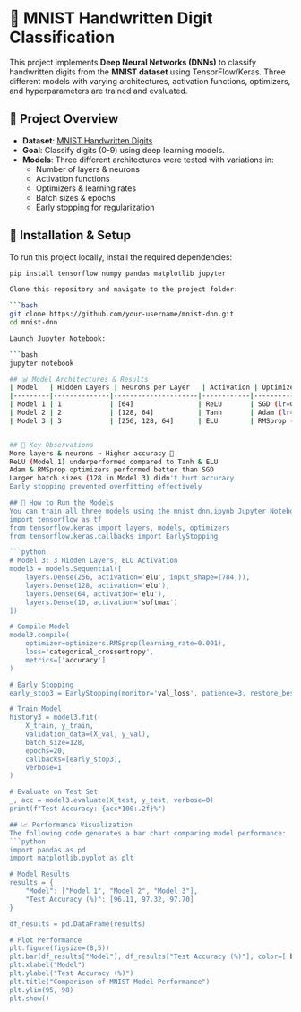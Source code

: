 # 🧠 MNIST Handwritten Digit Classification

This project implements **Deep Neural Networks (DNNs)** to classify handwritten digits from the **MNIST dataset** using TensorFlow/Keras. Three different models with varying architectures, activation functions, optimizers, and hyperparameters are trained and evaluated.

## 📌 Project Overview
- **Dataset**: [MNIST Handwritten Digits](http://yann.lecun.com/exdb/mnist/)
- **Goal**: Classify digits (0-9) using deep learning models.
- **Models**: Three different architectures were tested with variations in:
  - Number of layers & neurons
  - Activation functions
  - Optimizers & learning rates
  - Batch sizes & epochs
  - Early stopping for regularization

## 🚀 Installation & Setup
To run this project locally, install the required dependencies:

```bash
pip install tensorflow numpy pandas matplotlib jupyter

Clone this repository and navigate to the project folder:

```bash
git clone https://github.com/your-username/mnist-dnn.git
cd mnist-dnn

Launch Jupyter Notebook:

```bash
jupyter notebook

## 📊 Model Architectures & Results
| Model   | Hidden Layers | Neurons per Layer   | Activation | Optimizer           | Batch Size | Test Accuracy (%) |
|---------|--------------|---------------------|------------|----------------------|------------|-------------------|
| Model 1 | 1            | [64]                | ReLU       | SGD (lr=0.01)       | 32         | **96.11**         |
| Model 2 | 2            | [128, 64]           | Tanh       | Adam (lr=0.001)     | 64         | **97.32**         |
| Model 3 | 3            | [256, 128, 64]      | ELU        | RMSprop (lr=0.001)  | 128        | **97.70**         |


## 🔑 Key Observations
More layers & neurons → Higher accuracy 🚀
ReLU (Model 1) underperformed compared to Tanh & ELU
Adam & RMSprop optimizers performed better than SGD
Larger batch sizes (128 in Model 3) didn't hurt accuracy
Early stopping prevented overfitting effectively

## 📌 How to Run the Models
You can train all three models using the mnist_dnn.ipynb Jupyter Notebook. Below is a snippet for Model 3, the best-performing model:
import tensorflow as tf
from tensorflow.keras import layers, models, optimizers
from tensorflow.keras.callbacks import EarlyStopping

```python
# Model 3: 3 Hidden Layers, ELU Activation
model3 = models.Sequential([
    layers.Dense(256, activation='elu', input_shape=(784,)),
    layers.Dense(128, activation='elu'),
    layers.Dense(64, activation='elu'),
    layers.Dense(10, activation='softmax')
])

# Compile Model
model3.compile(
    optimizer=optimizers.RMSprop(learning_rate=0.001),
    loss='categorical_crossentropy',
    metrics=['accuracy']
)

# Early Stopping
early_stop3 = EarlyStopping(monitor='val_loss', patience=3, restore_best_weights=True)

# Train Model
history3 = model3.fit(
    X_train, y_train,
    validation_data=(X_val, y_val),
    batch_size=128,
    epochs=20,
    callbacks=[early_stop3],
    verbose=1
)

# Evaluate on Test Set
_, acc = model3.evaluate(X_test, y_test, verbose=0)
print(f"Test Accuracy: {acc*100:.2f}%")

## 📈 Performance Visualization
The following code generates a bar chart comparing model performance:
```python
import pandas as pd
import matplotlib.pyplot as plt

# Model Results
results = {
    "Model": ["Model 1", "Model 2", "Model 3"],
    "Test Accuracy (%)": [96.11, 97.32, 97.70]
}

df_results = pd.DataFrame(results)

# Plot Performance
plt.figure(figsize=(8,5))
plt.bar(df_results["Model"], df_results["Test Accuracy (%)"], color=['blue', 'green', 'red'])
plt.xlabel("Model")
plt.ylabel("Test Accuracy (%)")
plt.title("Comparison of MNIST Model Performance")
plt.ylim(95, 98)
plt.show()
